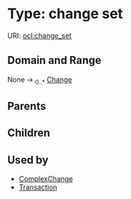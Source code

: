 
# Type: change set




URI: [ocl:change_set](http://w3id.org/oclchange_set)


## Domain and Range

None ->  <sub>0..*</sub> [Change](Change.md)

## Parents


## Children


## Used by

 * [ComplexChange](ComplexChange.md)
 * [Transaction](Transaction.md)
